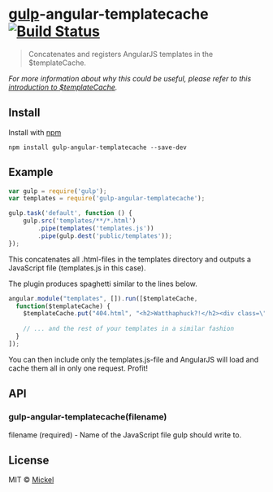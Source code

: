 # [gulp](https://github.com/wearefractal/gulp)-angular-templatecache [![Build Status](https://secure.travis-ci.org/miickel/gulp-angular-templatecache.png?branch=master)](http://travis-ci.org/miickel/gulp-angular-templatecache)

> Concatenates and registers AngularJS templates in the $templateCache.

*For more information about why this could be useful, please refer to this [introduction to $templateCache](http://www.thinkster.io/pick/puguRrgU4O/angularjs-templatecache).*


## Install

Install with [npm](https://npmjs.org/package/gulp-angular-templatecache)

```
npm install gulp-angular-templatecache --save-dev
```


## Example

```js
var gulp = require('gulp');
var templates = require('gulp-angular-templatecache');

gulp.task('default', function () {
	gulp.src('templates/**/*.html')
		.pipe(templates('templates.js'))
		.pipe(gulp.dest('public/templates'));
});
```

This concatenates all .html-files in the templates directory and outputs a JavaScript file (templates.js in this case).

The plugin produces spaghetti similar to the lines below.

```js
angular.module("templates", []).run([$templateCache,
  function($templateCache) {
    $templateCache.put("404.html", "<h2>Watthaphuck?!</h2><div class=\"alert alert-danger\"><p>The page you are looking for does not exist. Classic 404, homie!</p></div><img src=\"http://www.reactiongifs.com/wp-content/uploads/2013/10/tom-delonge-wtf1.gif\" class=\"img-responsive\"/>");
    
    // ... and the rest of your templates in a similar fashion
  }
]);

```
You can then include only the templates.js-file and AngularJS will load and cache them all in only one request. Profit!

## API

### gulp-angular-templatecache(filename)

filename (required) - Name of the JavaScript file gulp should write to.

## License

MIT © [Mickel](http://mickel.me)
